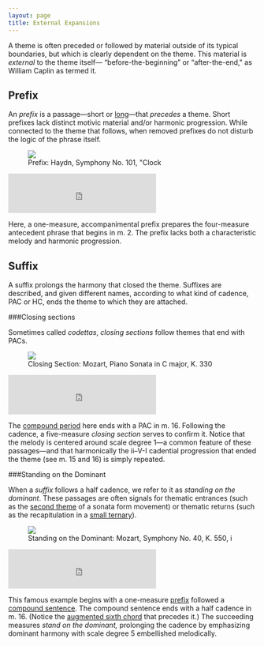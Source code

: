 ```yaml
---
layout: page
title: External Expansions
---
```


A theme is often preceded or followed by material outside of its typical boundaries, but which is clearly dependent on the theme. This material is *external* to the theme itself— “before-the-beginning” or “after-the-end," as William Caplin as termed it.

## Prefix ##

An *prefix* is a passage—short or [long](sonataFramingModules.html#introduction)—that *precedes* a theme. Short prefixes lack distinct motivic material and/or harmonic progression. While connected to the theme that follows, when removed prefixes do not disturb the logic of the phrase itself. 

<figure>	
  <img src="//images/form/sym101.png">
  <figcaption>Prefix: Haydn, Symphony No. 101, "Clock</figcaption>
</figure>

<iframe src="https://embed.spotify.com/?uri=spotify:track:3JlbelZisTTwEh6e13uRyQ" width="300" height="80" frameborder="0" allowtransparency="true"></iframe>

Here, a one-measure, accompanimental prefix prepares the four-measure antecedent phrase that begins in m. 2. The prefix lacks both a characteristic melody and harmonic progression. 

## Suffix ##

A suffix prolongs the harmony that closed the theme. Suffixes are described, and given different names, according to what kind of cadence, PAC or HC, ends the theme to which they are attached.

###Closing sections

Sometimes called *codettas*, *closing sections* follow themes that end with PACs.

<figure>	
  <img src="//images/form/k330.png">
  <figcaption>Closing Section: Mozart, Piano Sonata in C major, K. 330</figcaption>
</figure>

<iframe src="https://embed.spotify.com/?uri=spotify:track:3ZlIXdp94i6qpfox8Su6Ll" width="300" height="80" frameborder="0" allowtransparency="true"></iframe>

The [compound period](compoundPeriod.html) here ends with a PAC in m. 16. Following the cadence, a five-measure *closing section* serves to confirm it. Notice that the melody is centered around scale degree 1—a common feature of these passages—and that harmonically the ii–V-I cadential progression that ended the theme (see m. 15 and 16) is simply repeated.

###Standing on the Dominant

When a *suffix* follows a half cadence, we refer to it as *standing on the dominant*. These passages are often signals for thematic entrances (such as the [second theme](sonataThematicModules.html#subordinate-theme-module) of a sonata form movement) or thematic returns (such as the recapitulation in a [small ternary](smallTernary.html#three-thematic-functions)). 

<figure>	
  <img src="//images/form/sym40.png">
  <figcaption>Standing on the Dominant: Mozart, Symphony No. 40, K. 550, i</figcaption>
</figure>

<iframe src="https://embed.spotify.com/?uri=spotify:track:04zau0E0VspgiqNvTqCO7u" width="300" height="80" frameborder="0" allowtransparency="true"></iframe>

This famous example begins with a one-measure [prefix](externalExpansions.html#prefix) followed a [compound sentence](compoundSentence.html). The compound sentence ends with a half cadence in m. 16. (Notice the [augmented sixth chord](alteredSubdominants.html#augmented-sixth-chords) that precedes it.) The succeeding measures *stand on the dominant,* prolonging the cadence by emphasizing dominant harmony with scale degree 5 embellished melodically.
